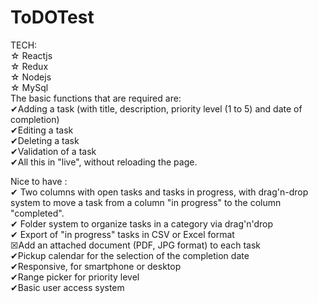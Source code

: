 # ToDOTest
TECH: <br />
☆ Reactjs <br />
☆ Redux <br />
☆ Nodejs <br />
☆ MySql <br />
The basic functions that are required are:<br />
✔Adding a task (with title, description, priority level (1 to 5) and date of completion) <br />
✔Editing a task<br />
✔Deleting a task<br />
✔Validation of a task<br />
✔All this in "live", without reloading the page.<br />

Nice to have :<br />
✔ Two columns with open tasks and tasks in progress, with drag'n-drop system to move a task from a column "in progress" to the column "completed".<br />
✔ Folder system to organize tasks in a category via drag'n'drop <br />
✔ Export of "in progress" tasks in CSV or Excel format <br />
☒Add an attached document (PDF, JPG format) to each task <br />
✔Pickup calendar for the selection of the completion date <br />
✔Responsive, for smartphone or desktop <br />
✔Range picker for priority level <br />
✔Basic user access system <br />
